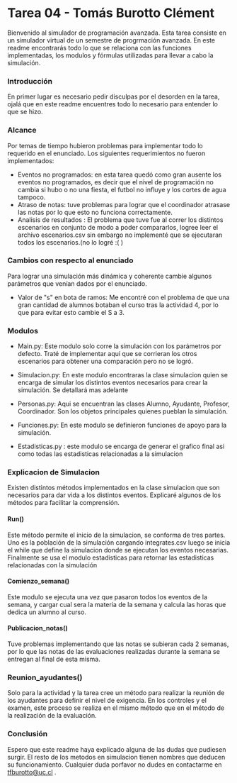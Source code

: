 # Tarea 04 - Tomás Burotto Clément

Bienvenido al simulador de programación avanzada. Esta tarea consiste en un simulador virtual de un semestre de progrmación avanzada.
En este readme encontrarás todo lo que se relaciona con las funciones implementadas,
los modulos y fórmulas utilizadas para llevar a cabo la simulación.

### Introducción 
En primer lugar es necesario pedir disculpas por el desorden en la tarea, ojalá que en este readme encuentres todo lo necesario para entender lo que se hizo.

### Alcance
Por temas de tiempo hubieron problemas para implementar todo lo requerido en el enunciado. Los siguientes requerimientos no fueron implementados:
- Eventos no programados: en esta tarea quedó como gran ausente los eventos no programados, es decir que el nivel de programación no cambia si hubo o no una fiesta, el futbol no influye y los cortes de agua tampoco.
- Atraso de notas: tuve problemas para lograr que el coordinador atrasase las notas por lo que esto no funciona correctamente.
- Analisis de resultados : El problema que tuve fue al correr los distintos escenarios en conjunto de modo a poder compararlos, logree leer el archivo escenarios.csv sin embargo no implementé que se ejecutaran todos los escenarios.(no lo logré :( )
### Cambios con respecto al enunciado
Para lograr una simulación más dinámica y coherente cambie algunos parámetros que venían dados por el enunciado.
- Valor de "s" en bota de ramos: Me encontré con el problema de que una gran cantidad de alumnos botaban el curso tras la actividad 4, por lo que para evitar esto cambie el S a 3.

### Modulos

- Main.py: Este modulo solo corre la simulación con los parámetros por defecto. Traté de implementar aquí que se corrieran los otros escenarios para obtener una comparación pero no se logró.

- Simulacion.py: En este modulo encontraras la clase simulacion quien se encarga de simular los distintos eventos necesarios para crear la simulación. Se detallará mas adelante

- Personas.py: Aqui se encuentran las clases Alumno, Ayudante, Profesor, Coordinador. Son los objetos principales quienes pueblan la simulación.

- Funciones.py: En este modulo se definieron funciones de apoyo para la simulación.
-  Estadisticas.py : este modulo se encarga de generar el grafico final asi como todas las estadisticas relacionadas a la simulacion

### Explicacion de Simulacion
Existen distintos métodos implementados en la clase simulacion que son necesarios para dar vida a los distintos eventos. Explicaré algunos de los métodos para facilitar la comprensión. 

#### Run()
Este método permite el inicio de la simulacion, se conforma de tres partes. Uno es la población de la simulación cargando integrates.csv luego se inicia el while que define la simulacion donde se ejecutan los eventos necesarias. Finalmente se usa el modulo estadisticas para retornar las estadisticas relacionadas con la simulación 

#### Comienzo_semana()

Este modulo se ejecuta una vez que pasaron todos los eventos de la semana, y cargar cual sera la materia de la semana y calcula las horas que dedica un alumno al curso.

#### Publicacion_notas()
Tuve problemas implementando que las notas se subieran cada 2 semanas, por lo que las notas de las evaluaciones realizadas durante la semana se entregan al final de esta misma.

### Reunion_ayudantes()
Solo para la actividad y la tarea cree un método para realizar la reunión de los ayudantes para definir el nivel de exigencia. En los controles y el examen, este proceso se realiza en el mismo método que en el método de la realización de la evaluación.

### Conclusión 
Espero que este readme haya explicado alguna de las dudas que pudiesen surgir. El resto de los metodos en simulacion tienen nombres que deducen su funcionamiento. Cualquier duda porfavor no dudes en contactarme en tfburotto@uc.cl .
